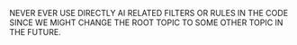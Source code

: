 NEVER EVER USE DIRECTLY AI RELATED FILTERS OR RULES IN THE CODE SINCE WE MIGHT CHANGE THE ROOT TOPIC TO SOME OTHER TOPIC IN THE FUTURE.
